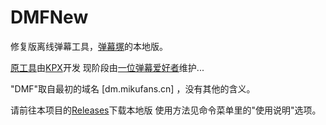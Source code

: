 # DMFNew

修复版离线弹幕工具，[弹幕塚](http://danmaku.top)的本地版。

[原工具](https://github.com/danmak-us)由[KPX](https://github.com/CSGA-KPX)开发
现阶段由[一位弹幕爱好者](https://space.bilibili.com/1171230637/)维护...

"DMF"取自最初的域名 [dm.mikufans.cn] ，没有其他的含义。

请前往本项目的[Releases](https://github.com/MikuFan039/DMFNew/releases)下载本地版
使用方法见命令菜单里的"使用说明"选项。